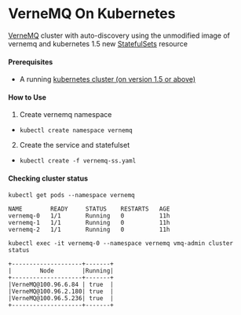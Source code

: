 # VerneMQ On Kubernetes

[VerneMQ](https://github.com/erlio/vernemq) cluster with auto-discovery using the unmodified image of vernemq and kubernetes 1.5 new [StatefulSets](https://kubernetes.io/docs/concepts/abstractions/controllers/statefulsets) resource

#### Prerequisites
* A running [kubernetes cluster (on version 1.5 or above)](http://kubernetes.io/gettingstarted/)

#### How to Use
1. Create vernemq namespace
* ``` kubectl create namespace vernemq ```
2. Create the service and statefulset
* ``` kubectl create -f vernemq-ss.yaml ```

#### Checking cluster status
```
kubectl get pods --namespace vernemq
```
```
NAME        READY     STATUS    RESTARTS   AGE
vernemq-0   1/1       Running   0          11h
vernemq-1   1/1       Running   0          11h
vernemq-2   1/1       Running   0          11h
```
```
kubectl exec -it vernemq-0 --namespace vernemq vmq-admin cluster status
```
```
+--------------------+-------+
|        Node        |Running|
+--------------------+-------+
|VerneMQ@100.96.6.84 | true  |
|VerneMQ@100.96.2.180| true  |
|VerneMQ@100.96.5.236| true  |
+--------------------+-------+
```
